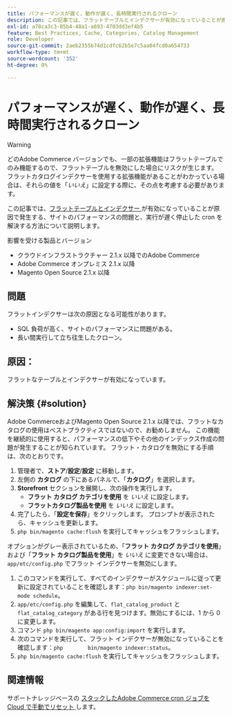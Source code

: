 ```yaml
---
title: パフォーマンスが遅く、動作が遅く、長時間実行されるクローン
description: この記事では、フラットテーブルとインデクサーが有効になっていることが原因で発生する、サイトのパフォーマンスの問題と、実行が遅く停止したクローンを解決する方法について説明します。
exl-id: a78ca3c3-85b4-40a1-a693-4703dd3ef4b5
feature: Best Practices, Cache, Categories, Catalog Management
role: Developer
source-git-commit: 2aeb2355b74d1cdfc62b5e7c5aa04fcd0a654733
workflow-type: tm+mt
source-wordcount: '352'
ht-degree: 0%

---
```


# パフォーマンスが遅く、動作が遅く、長時間実行されるクローン

>[!WARNING]
>
>どのAdobe Commerce バージョンでも、一部の拡張機能はフラットテーブルでのみ機能するので、フラットテーブルを無効にした場合にリスクが生じます。 フラットカタログインデクサーを使用する拡張機能があることがわかっている場合は、それらの値を「*いいえ*」に設定する際に、その点を考慮する必要があります。

この記事では、[&#x200B; フラットテーブルとインデクサー &#x200B;](https://experienceleague.adobe.com/ja/docs/commerce-admin/catalog/catalog/catalog-flat) が有効になっていることが原因で発生する、サイトのパフォーマンスの問題と、実行が遅く停止した cron を解決する方法について説明します。

影響を受ける製品とバージョン

* クラウドインフラストラクチャー 2.1.x 以降でのAdobe Commerce
* Adobe Commerce オンプレミス 2.1.x 以降
* Magento Open Source 2.1.x 以降

## 問題

フラットインデクサーは次の原因となる可能性があります。

* SQL 負荷が高く、サイトのパフォーマンスに問題がある。
* 長い間実行して立ち往生したクローン。

## 原因：

フラットなテーブルとインデクサーが有効になっています。

## 解決策 {#solution}

Adobe CommerceおよびMagento Open Source 2.1.x 以降では、フラットなカタログの使用はベストプラクティスではないので、お勧めしません。 この機能を継続的に使用すると、パフォーマンスの低下やその他のインデックス作成の問題が発生することが知られています。 フラット・カタログを無効にする手順は、次のとおりです。

1. 管理者で、**ストア**/**設定**/**設定** に移動します。
1. 左側の **カタログ** の下にあるパネルで、「**カタログ**」を選択します。
1. **Storefront** セクションを展開し、次の操作を実行します。
   * **フラット カタログ カテゴリを使用** を *いいえ* に設定します。
   * **フラットカタログ製品を使用** を *いいえ* に設定します。
1. 完了したら、「**設定を保存**」をクリックします。 プロンプトが表示されたら、キャッシュを更新します。
1. `php bin/magento cache:flush` を実行してキャッシュをフラッシュします。

オプションがグレー表示されているため、「**フラット カタログ カテゴリを使用**」および「**フラット カタログ製品を使用**」を *いいえ* に変更できない場合は、`app/etc/config.php` でフラット インデクサーを無効にします。

1. このコマンドを実行して、すべてのインデクサーがスケジュールに従って更新に設定されていることを確認します：`php bin/magento indexer:set-mode schedule`。
1. `app/etc/config.php` を編集して、`flat_catalog_product` と `flat_catalog_category` がある行を見つけます。無効にするには、1 から 0 に変更します。
1. コマンド `php bin/magento app:config:import` を実行します。
1. 次のコマンドを実行して、フラット インデクサーが無効になっていることを確認します：`php        bin/magento indexer:status`。
1. `php bin/magento cache:flush` を実行してキャッシュをフラッシュします。

## 関連情報

サポートナレッジベースの [&#x200B; スタックしたAdobe Commerce cron ジョブを Cloud で手動でリセット &#x200B;](/help/how-to/general/reset-stuck-magento-cron-jobs-manually-on-cloud.md) します。
